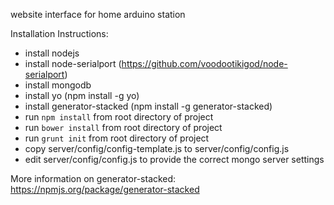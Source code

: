 website interface for home arduino station

Installation Instructions:

 - install nodejs
 - install node-serialport (https://github.com/voodootikigod/node-serialport)
 - install mongodb
 - install yo (npm install -g yo)
 - install generator-stacked (npm install -g generator-stacked)
 - run `npm install` from root directory of project
 - run `bower install` from root directory of project
 - run `grunt init` from root directory of project
 - copy server/config/config-template.js to server/config/config.js
 - edit server/config/config.js to provide the correct mongo server settings

More information on generator-stacked: https://npmjs.org/package/generator-stacked



